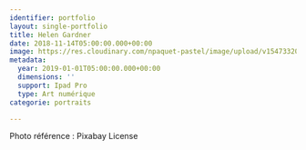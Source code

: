```yaml
---
identifier: portfolio
layout: single-portfolio
title: Helen Gardner
date: 2018-11-14T05:00:00.000+00:00
image: https://res.cloudinary.com/npaquet-pastel/image/upload/v1547332056/49708581_2237769399825628_5222037661878845440_n.jpg
metadata:
  year: 2019-01-01T05:00:00.000+00:00
  dimensions: ''
  support: Ipad Pro
  type: Art numérique
categorie: portraits

---
```

Photo référence : Pixabay License